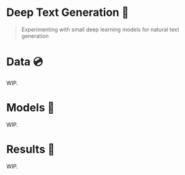 # Deep Text Generation 📰
> Experimenting with small deep learning models for natural text generation

# Data 💿
WIP.

# Models 🤖
WIP.

# Results 🔬
WIP.
